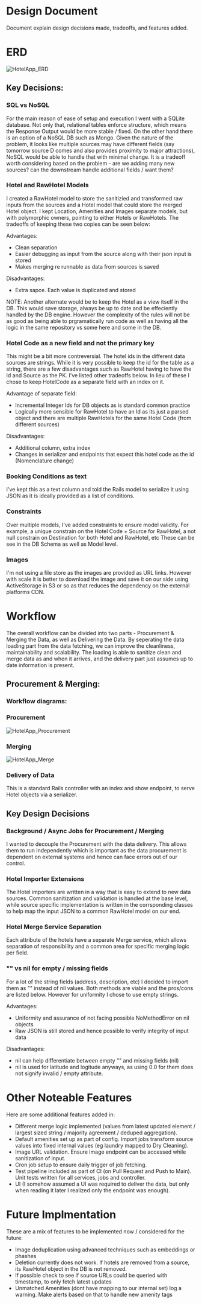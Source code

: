 # Design Document
Document explain design decisions made, tradeoffs, and features added.


# ERD
![HotelApp_ERD](https://github.com/user-attachments/assets/86d184c9-eb51-4de2-89f4-504e4c0516d8)


## Key Decisions:

### SQL vs NoSQL
For the main reason of ease of setup and execution I went with a SQLite database. Not only that, relational tables enforce structure, which means the Response Output would be more stable / fixed.
On the other hand there is an option of a NoSQL DB such as Mongo. Given the nature of the problem, it looks like multiple sources may have different fields (say tomorrow source D comes and also provides proximity to major attractions), NoSQL would be able to handle that with minimal change. It is a tradeoff worth considering based on the problem - are we adding many new sources? can the downstream handle additional fields / want them?


### Hotel and RawHotel Models
I created a RawHotel model to store the sanitizied and transformed raw inputs from the sources and a Hotel model that could store the merged Hotel object. I kept Location, Amenities and Images separate models, but with polymorphic owners, pointing to either Hotels or RawHotels. The tradeoffs of keeping these two copies can be seen below:

Advantages:
- Clean separation
- Easier debugging as input from the source along with their json input is stored
- Makes merging re runnable as data from sources is saved

Disadvantages:
- Extra sapce. Each value is duplicated and stored


NOTE: Another alternate would be to keep the Hotel as a view itself in the DB. This would save storage, always be up to date and be effeciently handled by the DB engine. However the complexity of the rules will not be as good as being able to prgramatically run code as well as having all the logic in the same repository vs some here and some in the DB.


### Hotel Code as a new field and not the primary key
This might be a bit more contreversial. The hotel ids in the different data sources are strings. While it is very possible to keep the id for the table as a string, there are a few disadvantages such as RawHotel having to have the Id and Source as the PK. I've listed other tradeoffs below. In lieu of these I chose to keep HotelCode as a separate field with an index on it.

Advantage of separate field:
- Incremental Integer Ids for DB objects as is standard common practice
- Logically more sensible for RawHotel to have an Id as its just a parsed object and there are multiple RawHotels for the same Hotel Code (from different sources)

Disadvantages:
- Additional column, extra index
- Changes in serializer and endpoints that expect this hotel code as the id (Nomenclature change)


### Booking Conditions as text
I've kept this as a text column and told the Rails model to serialize it using JSON as it is ideally provided as a list of conditions.

### Constraints
Over multiple models, I've added constraints to ensure model validity. For example, a unique constrain on the Hotel Code + Source for RawHotel, a not null constrain on Destination for both Hotel and RawHotel, etc
These can be see in the DB Schema as well as Model level.

### Images
I'm not using a file store as the images are provided as URL links.
However with scale it is better to download the image and save it on our side using ActiveStorage in S3 or so as that reduces the dependency on the external platforms CDN.


# Workflow
The overall workflow can be divided into two parts - Procurement & Merging the Data, as well as Delivering the Data. By seperating the data loading part from the data fetching, we can improve the cleanliness, maintainability and scalability. The loading is able to sanitize clean and merge data as and when it arrives, and the delivery part just assumes up to date information is present.

## Procurement & Merging:

### Workflow diagrams:
### Procurement
![HotelApp_Procurement](https://github.com/user-attachments/assets/64289e39-2f21-4df0-852e-1e6c8a20243a)

### Merging
![HotelApp_Merge](https://github.com/user-attachments/assets/5e9be7d0-4f5a-4aeb-9973-2303e6b1067e)

### Delivery of Data
This is a standard Rails controller with an index and show endpoint, to serve Hotel objects via a serializer.


## Key Design Decisions

### Background / Async Jobs for Procurement / Merging
I wanted to decouple the Procurement with the data delivery. This allows them to run independently which is important as the data procurement is dependent on external systems and hence can face errors out of our control. 

### Hotel Importer Extensions
The Hotel importers are written in a way that is easy to extend to new data sources. Common sanitization and validation is handled at the base level, while source specific implementation is written in the corrsponding classes to help map the input JSON to a common RawHotel model on our end.

### Hotel Merge Service Separation
Each attribute of the hotels have a separate Merge service, which allows separation of responsibility and a common area for specific merging logic per field.

### "" vs nil for empty / missing fields
For a lot of the string fields (address, description, etc) I decided to import them as "" instead of nil values. Both methods are viable and the pros/cons are listed below. However for uniformity I chose to use empty strings.

Advantages:
- Uniformity and assurance of not facing possible NoMethodError on nil objects
- Raw JSON is still stored and hence possible to verify integrity of input data

Disadvantages:
- nil can help differentiate between empty "" and missing fields (nil)
- nil is used for latitude and logitude anyways, as using 0.0 for them does not signify invalid / empty attribute.


# Other Noteable Features
Here are some additional features added in:
- Different merge logic implemented (values from latest updated element / largest sized string / majority agreement / deduped aggregation).
- Default amenities set up as part of config. Import jobs transform source values into fixed internal values (eg laundry mapped to Dry Cleaning).
- Image URL validation. Ensure image endpoint can be accessed while sanitization of input.
- Cron job setup to ensure daily trigger of job fetching.
- Test pipeline included as part of CI (on Pull Request and Push to Main). Unit tests written for all services, jobs and controller.
- UI (I somehow assumed a UI was required to deliver the data, but only when reading it later I realized only the endpoint was enough).


# Future Implmentation
These are a mix of features to be implemented now / considered for the future:
- Image deduplication using advanced techniques such as embeddings or phashes
- Deletion currently does not work. If hotels are removed from a source, its RawHotel object in the DB is not removed.
- If possible check to see if source URLs could be queried with timestamp, to only fetch latest updates
- Unmatched Amenities (dont have mapping to our internal set) log a warning. Make alerts based on that to handle new amenity tags

